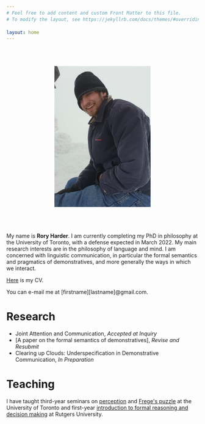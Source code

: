 ```yaml
---
# Feel free to add content and custom Front Matter to this file.
# To modify the layout, see https://jekyllrb.com/docs/themes/#overriding-theme-defaults

layout: home
---
```


<center><img src="mountpicture.png" style="max-width:50%;" vspace="50" onclick="this.src='IMG_3309.jpeg'"></center>

My name is <b>Rory Harder</b>. I am currently completing my PhD in philosophy at the University of Toronto, with a defense expected in March 2022. My main research interests are in the philosophy of language and mind. I am concerned with linguistic communication, in particular the formal semantics and pragmatics of demonstratives, and more generally the ways in which we interact.

<a href="rh-cv.pdf">Here</a> is my CV.

You can e-mail me at [firstname][lastname]@gmail.com.

# Research

* Joint Attention and Communication, *Accepted at Inquiry*
* [A paper on the formal semantics of demonstratives], *Revise and Resubmit*
* Clearing up Clouds: Underspecification in Demonstrative Communication, *In Preparation*

# Teaching

I have taught third-year seminars on <a href="rh-mind-syllabus.pdf">perception</a> and <a href="fpsyll.pdf">Frege's puzzle</a> at the University of Toronto and first-year <a href="syllabus.pdf">introduction to formal reasoning and decision making</a> at Rutgers University.

<!-- As a teaching assistant at the University of Toronto, I have run tutorials for second-year courses on metaphysics and epistemology, ancient philosophy, early modern philosophy, and probability theory; and a first-year introduction to philosophy course. -->





